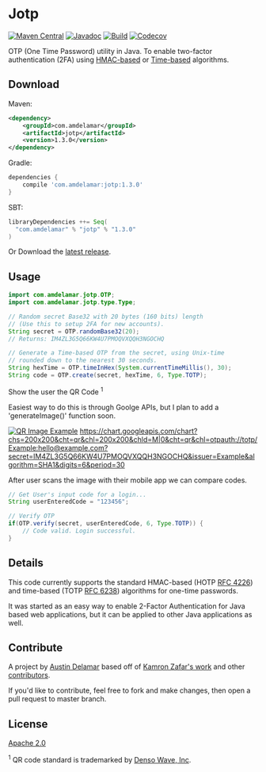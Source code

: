 # Jotp

[![Maven Central](https://img.shields.io/maven-central/v/com.amdelamar/jotp.svg)](https://search.maven.org/search?q=a:jotp)
[![Javadoc](https://www.javadoc.io/badge/com.amdelamar/jotp.svg)](https://www.javadoc.io/doc/com.amdelamar/jotp)
[![Build](https://img.shields.io/drone/build/amdelamar/jotp.svg)](https://cloud.drone.io/amdelamar/jotp)
[![Codecov](https://img.shields.io/codecov/c/github/amdelamar/jotp.svg)](https://codecov.io/gh/amdelamar/jotp)

OTP (One Time Password) utility in Java. To enable two-factor authentication (2FA) using [HMAC-based](https://tools.ietf.org/html/rfc4226) or [Time-based](https://tools.ietf.org/html/rfc6238) algorithms.


## Download

Maven:

```xml
<dependency>
    <groupId>com.amdelamar</groupId>
    <artifactId>jotp</artifactId>
    <version>1.3.0</version>
</dependency>
```

Gradle:

```gradle
dependencies {
    compile 'com.amdelamar:jotp:1.3.0'
}
```

SBT:

```scala
libraryDependencies ++= Seq(
  "com.amdelamar" % "jotp" % "1.3.0"
)
```

Or Download the [latest release](https://github.com/amdelamar/jotp/releases).


## Usage

```java
import com.amdelamar.jotp.OTP;
import com.amdelamar.jotp.type.Type;

// Random secret Base32 with 20 bytes (160 bits) length
// (Use this to setup 2FA for new accounts).
String secret = OTP.randomBase32(20);
// Returns: IM4ZL3G5Q66KW4U7PMOQVXQQH3NGOCHQ

// Generate a Time-based OTP from the secret, using Unix-time
// rounded down to the nearest 30 seconds.
String hexTime = OTP.timeInHex(System.currentTimeMillis(), 30);
String code = OTP.create(secret, hexTime, 6, Type.TOTP);
```

Show the user the QR Code <sup>1</sup>

Easiest way to do this is through Goolge APIs, but I plan to add a 'generateImage()' function soon.

[![QR Image Example](https://chart.googleapis.com/chart?chs=200x200&cht=qr&chl=200x200&chld=M|0&cht=qr&chl=otpauth://totp/Example:hello@example.com?secret=IM4ZL3G5Q66KW4U7PMOQVXQQH3NGOCHQ&issuer=Example&algorithm=SHA1&digits=6&period=30)](https://developers.google.com/chart/infographics/docs/qr_codes)
https://chart.googleapis.com/chart?chs=200x200&cht=qr&chl=200x200&chld=M|0&cht=qr&chl=otpauth://totp/Example:hello@example.com?secret=IM4ZL3G5Q66KW4U7PMOQVXQQH3NGOCHQ&issuer=Example&algorithm=SHA1&digits=6&period=30

After user scans the image with their mobile app we can compare codes.

```java
// Get User's input code for a login...
String userEnteredCode = "123456";

// Verify OTP
if(OTP.verify(secret, userEnteredCode, 6, Type.TOTP)) {
    // Code valid. Login successful.
}
```


## Details

This code currently supports the standard HMAC-based (HOTP [RFC 4226](https://tools.ietf.org/html/rfc4226)) and time-based (TOTP [RFC 6238](https://tools.ietf.org/html/rfc6238)) algorithms for one-time passwords.

It was started as an easy way to enable 2-Factor Authentication for Java based web applications, but it can be applied to other Java applications as well.


## Contribute

A project by [Austin Delamar](https://github.com/amdelamar) based off of [Kamron Zafar's work](https://github.com/kamranzafar/libotp) and other [contributors](https://github.com/amdelamar/jotp/graphs/contributors).

If you'd like to contribute, feel free to fork and make changes, then open a pull request to master branch.


## License

[Apache 2.0](https://github.com/amdelamar/jotp/blob/master/LICENSE)

<sup>1</sup> QR code standard is trademarked by [Denso Wave, Inc](http://www.denso-wave.com/qrcode/index-e.html).
